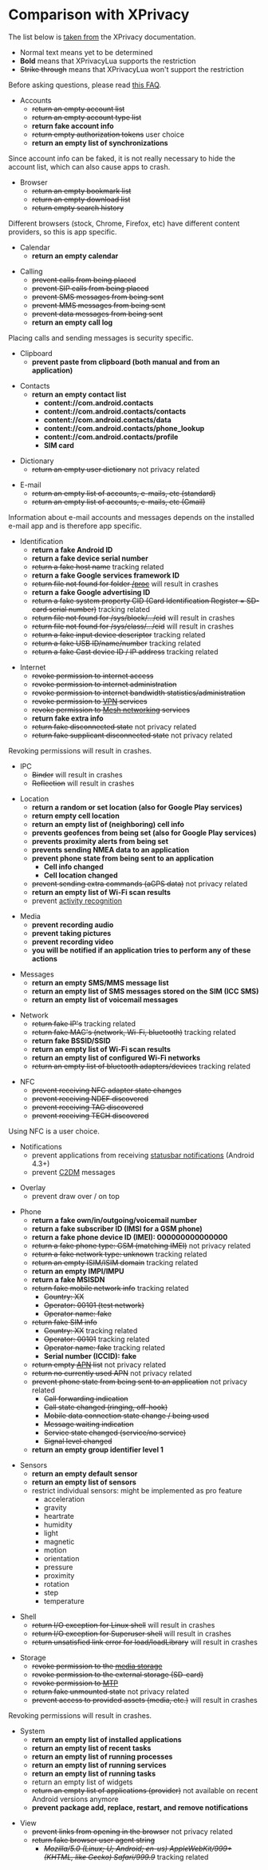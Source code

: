 Comparison with XPrivacy
========================

The list below is [taken from](https://github.com/M66B/XPrivacy#restrictions) the XPrivacy documentation.

* Normal text means yet to be determined
* **Bold** means that XPrivacyLua supports the restriction
* ~~Strike through~~ means that XPrivacyLua won't support the restriction

Before asking questions, please read [this FAQ](https://github.com/M66B/XPrivacyLua/blob/master/FAQ.md#FAQ4).

<a name="accounts"></a>
* Accounts
	* ~~return an empty account list~~
	* ~~return an empty account type list~~
	* **return fake account info**
	* ~~return empty authorization tokens~~ user choice
	* **return an empty list of synchronizations**

Since account info can be faked, it is not really necessary to hide the account list, which can also cause apps to crash.

<a name="browser"></a>
* Browser
	* ~~return an empty bookmark list~~
	* ~~return an empty download list~~
	* ~~return empty search history~~

Different browsers (stock, Chrome, Firefox, etc) have different content providers, so this is app specific.

<a name="calendar"></a>
* Calendar
	* **return an empty calendar**

<a name="calling"></a>
* Calling
	* ~~prevent calls from being placed~~
	* ~~prevent SIP calls from being placed~~
	* ~~prevent SMS messages from being sent~~
	* ~~prevent MMS messages from being sent~~
	* ~~prevent data messages from being sent~~
	* **return an empty call log**

Placing calls and sending messages is security specific.

<a name="clipboard"></a>
* Clipboard
	* **prevent paste from clipboard (both manual and from an application)**

<a name="contacts"></a>
* Contacts
	* **return an empty contact list**
		* **content://com.android.contacts**
		* **content://com.android.contacts/contacts**
		* **content://com.android.contacts/data**
		* **content://com.android.contacts/phone_lookup**
		* **content://com.android.contacts/profile**
		* **SIM card**

<a name="dictionary"></a>
* Dictionary
	* ~~return an empty user dictionary~~ not privacy related

<a name="email"></a>
* E-mail
	* ~~return an empty list of accounts, e-mails, etc (standard)~~
	* ~~return an empty list of accounts, e-mails, etc (Gmail)~~

Information about e-mail accounts and messages depends on the installed e-mail app and is therefore app specific.

<a name="identification"></a>
* Identification
	* **return a fake Android ID**
	* **return a fake device serial number**
	* ~~return a fake host name~~ tracking related
	* **return a fake Google services framework ID**
	* ~~return file not found for folder [/proc](http://linux.die.net/man/5/proc)~~ will result in crashes
	* **return a fake Google advertising ID**
	* ~~return a fake system property CID (Card Identification Register = SD-card serial number)~~ tracking related
	* ~~return file not found for /sys/block/.../cid~~ will result in crashes
	* ~~return file not found for /sys/class/.../cid~~ will result in crashes
	* ~~return a fake input device descriptor~~ tracking related
	* ~~return a fake USB ID/name/number~~ tracking related
	* ~~return a fake Cast device ID / IP address~~ tracking related

<a name="internet"></a>
* Internet
	* ~~revoke permission to internet access~~
	* ~~revoke permission to internet administration~~
	* ~~revoke permission to internet bandwidth statistics/administration~~
	* ~~revoke permission to [VPN](http://en.wikipedia.org/wiki/Vpn) services~~
	* ~~revoke permission to [Mesh networking](http://en.wikipedia.org/wiki/Mesh_networking) services~~
	* **return fake extra info**
	* ~~return fake disconnected state~~ not privacy related
	* ~~return fake supplicant disconnected state~~ not privacy related

Revoking permissions will result in crashes.

<a name="IPC"></a>
* IPC
	* ~~Binder~~ will result in crashes
	* ~~Reflection~~ will result in crashes

<a name="location"></a>
* Location
	* **return a random or set location (also for Google Play services)**
	* **return empty cell location**
	* **return an empty list of (neighboring) cell info**
	* **prevents geofences from being set (also for Google Play services)**
	* **prevents proximity alerts from being set**
	* **prevents sending NMEA data to an application**
	* **prevent phone state from being sent to an application**
		* **Cell info changed**
		* **Cell location changed**
	* ~~prevent sending extra commands (aGPS data)~~ not privacy related
	* **return an empty list of Wi-Fi scan results**
	* prevent [activity recognition](http://developer.android.com/training/location/activity-recognition.html)

<a name="media"></a>
* Media
	* **prevent recording audio**
	* **prevent taking pictures**
	* **prevent recording video**
	* **you will be notified if an application tries to perform any of these actions**

<a name="messages"></a>
* Messages
	* **return an empty SMS/MMS message list**
	* **return an empty list of SMS messages stored on the SIM (ICC SMS)**
	* **return an empty list of voicemail messages**

<a name="network"></a>
* Network
	* ~~return fake IP's~~ tracking related
	* ~~return fake MAC's (network, Wi-Fi, bluetooth)~~ tracking related
	* **return fake BSSID/SSID**
	* **return an empty list of Wi-Fi scan results**
	* **return an empty list of configured Wi-Fi networks**
	* ~~return an empty list of bluetooth adapters/devices~~ tracking related

<a name="nfc"></a>
* NFC
	* ~~prevent receiving NFC adapter state changes~~
	* ~~prevent receiving NDEF discovered~~
	* ~~prevent receiving TAG discovered~~
	* ~~prevent receiving TECH discovered~~

Using NFC is a user choice.

<a name="notifications"></a>
* Notifications
	* prevent applications from receiving [statusbar notifications](https://developer.android.com/reference/android/service/notification/NotificationListenerService.html) (Android 4.3+)
	* prevent [C2DM](https://developers.google.com/android/c2dm/) messages

<a name="overlay"></a>
* Overlay
	* prevent draw over / on top

<a name="phone"></a>
* Phone
	* **return a fake own/in/outgoing/voicemail number**
	* **return a fake subscriber ID (IMSI for a GSM phone)**
	* **return a fake phone device ID (IMEI): 000000000000000**
	* ~~return a fake phone type: GSM (matching IMEI)~~ not privacy related
	* ~~return a fake network type: unknown~~ tracking related
	* ~~return an empty ISIM/ISIM domain~~ tracking related
	* **return an empty IMPI/IMPU**
	* **return a fake MSISDN**
	* ~~return fake mobile network info~~ tracking related
		* ~~Country: XX~~
		* ~~Operator: 00101 (test network)~~
		* ~~Operator name: fake~~
	* ~~return fake SIM info~~
		* ~~Country: XX~~ tracking related
		* ~~Operator: 00101~~ tracking related
		* ~~Operator name: fake~~ tracking related
		* **Serial number (ICCID): fake**
	* ~~return empty [APN](http://en.wikipedia.org/wiki/Access_Point_Name) list~~ not privacy related
	* ~~return no currently used APN~~ not privacy related
	* ~~prevent phone state from being sent to an application~~ not privacy related
		* ~~Call forwarding indication~~
		* ~~Call state changed (ringing, off-hook)~~
		* ~~Mobile data connection state change / being used~~
		* ~~Message waiting indication~~
		* ~~Service state changed (service/no service)~~
		* ~~Signal level changed~~
	* **return an empty group identifier level 1**

<a name="sensors"></a>
* Sensors
	* **return an empty default sensor**
	* **return an empty list of sensors**
	* restrict individual sensors: might be implemented as pro feature
		* acceleration
		* gravity
		* heartrate
		* humidity
		* light
		* magnetic
		* motion
		* orientation
		* pressure
		* proximity
		* rotation
		* step
		* temperature

<a name="shell"></a>
* Shell
	* ~~return I/O exception for Linux shell~~ will result in crashes
	* ~~return I/O exception for Superuser shell~~ will result in crashes
	* ~~return unsatisfied link error for load/loadLibrary~~ will result in crashes

<a name="storage"></a>
* Storage
	* ~~revoke permission to the [media storage](http://www.doubleencore.com/2014/03/android-external-storage/)~~
	* ~~revoke permission to the external storage (SD-card)~~
	* ~~revoke permission to [MTP](http://en.wikipedia.org/wiki/Media_Transfer_Protocol)~~
	* ~~return fake unmounted state~~ not privacy related
	* ~~prevent access to provided assets (media, etc.)~~ will result in crashes

Revoking permissions will result in crashes.
	
<a name="system"></a>
* System
	* **return an empty list of installed applications**
	* **return an empty list of recent tasks**
	* **return an empty list of running processes**
	* **return an empty list of running services**
	* **return an empty list of running tasks**
	* return an empty list of widgets
	* ~~return an empty list of applications (provider)~~ not available on recent Android versions anymore
	* **prevent package add, replace, restart, and remove notifications**

<a name="view"></a>
* View
	* ~~prevent links from opening in the browser~~ not privacy related
	* ~~return fake browser user agent string~~
		* ~~*Mozilla/5.0 (Linux; U; Android; en-us) AppleWebKit/999+ (KHTML, like Gecko) Safari/999.9*~~ tracking related
